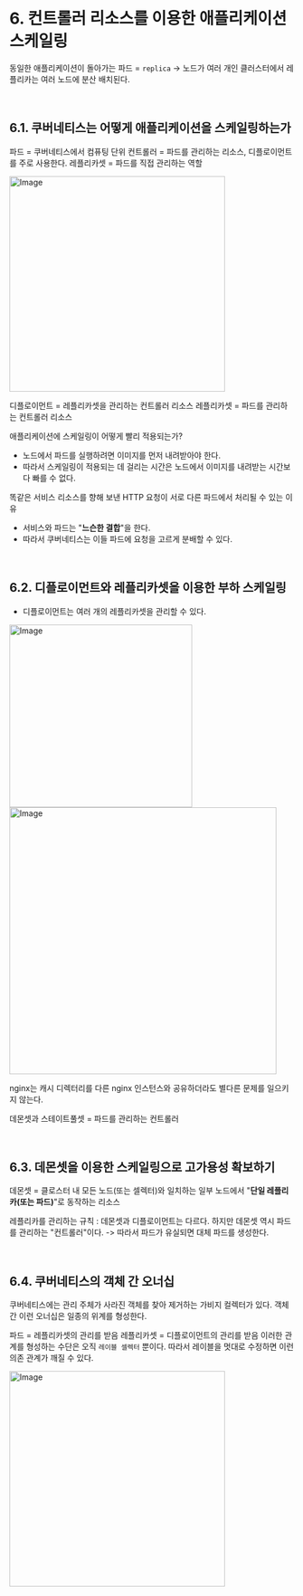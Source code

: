 # 6. 컨트롤러 리소스를 이용한 애플리케이션 스케일링

동일한 애플리케이션이 돌아가는 파드 = `replica`
-> 노드가 여러 개인 클러스터에서 레플리카는 여러 노드에 분산 배치된다.

<br>

## 6.1. 쿠버네티스는 어떻게 애플리케이션을 스케일링하는가

파드 = 쿠버네티스에서 컴퓨팅 단위
컨트롤러 = 파드를 관리하는 리소스, 디플로이먼트를 주로 사용한다.
레플리카셋 = 파드를 직접 관리하는 역할

<img width="381" alt="Image" src="https://github.com/user-attachments/assets/04330f40-bdf6-4522-8b4d-6b84c9d6767d" />

디플로이먼트 = 레플리카셋을 관리하는 컨트롤러 리소스
레플리카셋 = 파드를 관리하는 컨트롤러 리소스

애플리케이션에 스케일링이 어떻게 빨리 적용되는가?

- 노드에서 파드를 실행하려면 이미지를 먼저 내려받아야 한다.
- 따라서 스케일링이 적용되는 데 걸리는 시간은 노드에서 이미지를 내려받는 시간보다 빠를 수 없다.

똑같은 서비스 리소스를 향해 보낸 HTTP 요청이 서로 다른 파드에서 처리될 수 있는 이유

- 서비스와 파드는 "**느슨한 결합**"을 한다.
- 따라서 쿠버네티스는 이들 파드에 요청을 고르게 분배할 수 있다.

<br>

## 6.2. 디플로이먼트와 레플리카셋을 이용한 부하 스케일링

- 디플로이먼트는 여러 개의 레플리카셋을 관리할 수 있다.

<img width="323" alt="Image" src="https://github.com/user-attachments/assets/b36850b9-dcfa-4f66-8399-f3344ff97c29" />

<img width="472" alt="Image" src="https://github.com/user-attachments/assets/4211a57b-fa50-48c7-83e8-d9ab9ac597a5" />

nginx는 캐시 디렉터리를 다른 nginx 인스턴스와 공유하더라도 별다른 문제를 일으키지 않는다.

데몬셋과 스테이트풀셋 = 파드를 관리하는 컨트롤러

<br>

## 6.3. 데몬셋을 이용한 스케일링으로 고가용성 확보하기

데몬셋 = 클로스터 내 모든 노드(또는 셀렉터)와 일치하는 일부 노드에서 "**단일 레플리카(또는 파드)**"로 동작하는 리소스

레플리카를 관리하는 규칙 : 데몬셋과 디플로이먼트는 다르다.
하지만 데몬셋 역시 파드를 관리하는 "컨트롤러"이다.
-> 따라서 파드가 유실되면 대체 파드를 생성한다.

<br>

## 6.4. 쿠버네티스의 객체 간 오너십

쿠버네티스에는 관리 주체가 사라진 객체를 찾아 제거하는 가비지 컬렉터가 있다.
객체 간 이런 오너십은 일종의 위계를 형성한다.

파드 = 레플리카셋의 관리를 받음
레플리카셋 = 디플로이먼트의 관리를 받음
이러한 관계를 형성하는 수단은 오직 `레이블 셀렉터` 뿐이다.
따라서 레이블을 멋대로 수정하면 이런 의존 관계가 깨질 수 있다.

<img width="381" alt="Image" src="https://github.com/user-attachments/assets/b6f8b101-32f3-4acf-81a0-01f1e053b4d5" />
